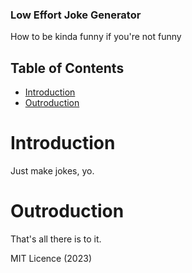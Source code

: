 ### Low Effort Joke Generator ###

How to be kinda funny if you're not funny

## Table of Contents ##

+ [Introduction](#Introduction)
+ [Outroduction](#Outroduction)

# Introduction #

Just make jokes, yo.

# Outroduction #

That's all there is to it.

MIT Licence (2023)